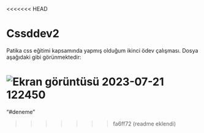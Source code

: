 <<<<<<< HEAD
# Cssddev2
Patika css eğitimi kapsamında yapmış olduğum ikinci ödev çalışması.
Dosya aşağıdaki gibi görünmektedir:

![Ekran görüntüsü 2023-07-21 122450](https://github.com/elifbarus/Cssddev2/assets/99487890/5c511d7a-f4ba-4a88-b303-2d06f66ac31b)
=======
“#deneme”
>>>>>>> fa6ff72 (readme eklendi)
